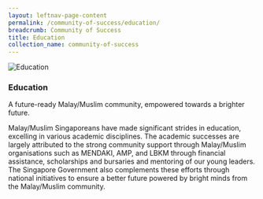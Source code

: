 ```yaml
---
layout: leftnav-page-content
permalink: /community-of-success/education/
breadcrumb: Community of Success
title: Education
collection_name: community-of-success
---
```


![Education](/images/community-of-success/education-overview.png)

### **Education**
A future-ready Malay/Muslim community, empowered towards a brighter future.

Malay/Muslim Singaporeans have made significant strides in education, excelling in various academic disciplines. The academic successes are largely attributed to the strong community support through Malay/Muslim organisations such as MENDAKI, AMP, and LBKM through financial assistance, scholarships and bursaries and mentoring of our young leaders. The Singapore Government also complements these efforts through national initiatives to ensure a better future powered by bright minds from the Malay/Muslim community.
